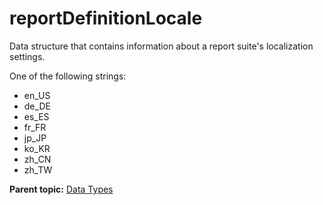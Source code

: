 # reportDefinitionLocale

Data structure that contains information about a report suite's localization settings.

One of the following strings:

- en_US
- de_DE
- es_ES
- fr_FR
- jp_JP
- ko_KR
- zh_CN
- zh_TW

**Parent topic:** [Data Types](../data_types/c_datatypes.md)


